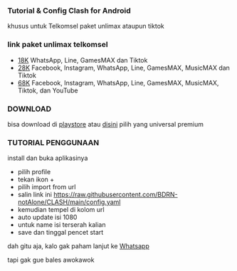 ### Tutorial &amp; Config Clash for Android
khusus untuk Telkomsel paket unlimax ataupun tiktok

### link paket unlimax telkomsel
- <a href="https://my.telkomsel.com/app/payment-method?link=265db711a4ba8a88855cef9b013a811cd6804b3c5ff888e04048a9c1b7dd0669fcda2592a6aa9e3eda826f3e6b9995c7">18K</a>
 WhatsApp, Line, GamesMAX dan Tiktok
- <a href="https://my.telkomsel.com/app/payment-method?link=d9b51e2bc6b7b7cccbbd0181d332e64db06a45ac3e7e5096a17cceb8c7c03f41631e9124693247ce69d28fe4d5b0b043">28K</a> 
 Facebook, Instagram, WhatsApp, Line, GamesMAX, MusicMAX dan Tiktok
- <a href="https://my.telkomsel.com/app/payment-method?link=a08ba23f14a1d6af8fc66ac5d1350f66bd7bb587e06b8441147cb89ae3158971f83f11973a97f4b6c8f5543db0461f21">68K</a> 
 Facebook, Instagram, WhatsApp, Line, GamesMAX, MusicMAX, Tiktok, dan YouTube

### DOWNLOAD
bisa download di <a href="https://play.google.com/store/apps/details?id=com.github.kr328.clash">playstore</a> atau <a href="https://github.com/Kr328/ClashForAndroid/releases">disini</a>
pilih yang universal premium
### TUTORIAL PENGGUNAAN
install dan buka aplikasinya
- pilih profile
- tekan ikon +
- pilih import from url
- salin link ini https://raw.githubusercontent.com/BDRN-notAlone/CLASH/main/config.yaml
- kemudian tempel di kolom url
- auto update isi 1080
- untuk name isi terserah kalian
- save dan tinggal pencet start

dah gitu aja, kalo gak paham lanjut ke <a href="https://wa.me/6285654602469">Whatsapp</a>

tapi gak gue bales awokawok
